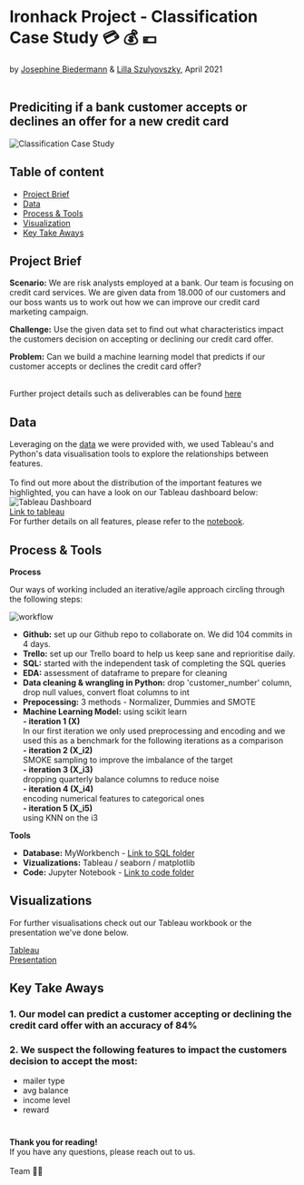 # Ironhack Project - Classification Case Study :credit_card: :moneybag: :euro:
by [Josephine Biedermann](https://github.com/JosephineBiedermann) & [Lilla Szulyovszky](https://github.com/lillaszulyovszky), April 2021
<br/><br/>
## Prediciting if a bank customer accepts or declines an offer for a new credit card

![Classification Case Study](https://github.com/lillaszulyovszky/ironhack-case-study-classification/blob/main/images/presentation/Readme_header.png?raw=true)

## Table of content

- [Project Brief](https://github.com/lillaszulyovszky/ironhack-case-study-classification/blob/main/README.md#project-brief)
- [Data](https://github.com/lillaszulyovszky/ironhack-case-study-classification/blob/main/README.md#data)
- [Process & Tools](https://github.com/lillaszulyovszky/ironhack-case-study-classification#process--tools)
- [Visualization](https://github.com/lillaszulyovszky/ironhack-case-study-classification#visualizations)
- [Key Take Aways](https://github.com/lillaszulyovszky/ironhack-case-study-classification#key-take-aways)

## Project Brief
**Scenario:**
We are risk analysts employed at a bank. Our team is focusing on credit card services.
We are given data from 18.000 of our customers and our boss wants us to work out how we can improve our credit card marketing campaign.

**Challenge:**
Use the given data set to find out what characteristics impact the customers decision on accepting or declining our credit card offer.

**Problem:**
Can we build a machine learning model that predicts if our customer accepts or declines the credit card offer?<br/><br/>

Further project details such as deliverables can be found [here](https://github.com/lillaszulyovszky/ironhack-case-study-classification/tree/main/project_details)

## Data

Leveraging on the [data](https://github.com/lillaszulyovszky/ironhack-case-study-classification/tree/main/data_sets) we were provided with, we used Tableau's and Python's data visualisation tools to explore the relationships between features. <br/> <br/>
To find out more about the distribution of the important features we highlighted, you can have a look on our Tableau dashboard below:<br/>
![Tableau Dashboard](https://github.com/lillaszulyovszky/ironhack-case-study-classification/blob/main/images/metrics_visuals/tableau_screenshot.png?raw=true)
 <br/>[Link to tableau](https://public.tableau.com/profile/szulyovszky.lilla#!/vizhome/CaseStudyClassification_Lilla/Task9-Dashboard2?publish=yes) 
<br/>For further details on all features, please refer to the [notebook](https://github.com/lillaszulyovszky/ironhack-case-study-classification/blob/main/code/Case%20Study%20-%20Classification.ipynb).

## Process & Tools

**Process**

Our ways of working included an iterative/agile approach circling through the following steps:

![workflow](https://github.com/lillaszulyovszky/ironhack-case-study-classification/blob/main/images/presentation/workflow.png?raw=true")

- **Github:** set up our Github repo to collaborate on. We did 104 commits in 4 days. <br/>
- **Trello:** set up our Trello board to help us keep sane and reprioritise daily.<br/>
- **SQL:** started with the independent task of completing the SQL queries<br/>
- **EDA:** assessment of dataframe to prepare for cleaning<br/>
- **Data cleaning & wrangling in Python:** drop 'customer_number' column, drop null values, convert float columns to int<br/>
- **Prepocessing:** 3 methods - Normalizer, Dummies and SMOTE<br/>
- **Machine Learning Model:** using scikit learn<br/>
**- iteration 1 (X)**<br/>
In our first iteration we only used preprocessing and encoding and we used this as a benchmark for the following iterations as a comparison<br/>
**- iteration 2 (X_i2)**<br/>
SMOKE sampling to improve the imbalance of the target<br/>
**- iteration 3 (X_i3)**<br/>
dropping quarterly balance columns to reduce noise<br/>
**- iteration 4 (X_i4)**<br/>
encoding numerical features to categorical ones<br/>
**- iteration 5 (X_i5)**<br/>
using KNN on the i3<br/>

**Tools**
 - **Database:** MyWorkbench - [Link to SQL folder](https://github.com/lillaszulyovszky/ironhack-case-study-classification/tree/main/sql)
 - **Vizualizations:** Tableau / seaborn / matplotlib
 - **Code:** Jupyter Notebook - [Link to code folder](https://github.com/lillaszulyovszky/ironhack-case-study-classification/tree/main/code)

## Visualizations

For further visualisations check out our Tableau workbook or the presentation we've done below.

[Tableau](https://public.tableau.com/profile/szulyovszky.lilla#!/vizhome/CaseStudyClassification_Lilla/Task9-Dashboard2?publish=yes) <br/>
[Presentation](https://slides.com/josephinebiedermann/deck)

## Key Take Aways

### 1. Our model can predict a customer accepting or declining the credit card offer with an accuracy of 84%
### 2. We suspect the following features to impact the customers decision to accept the most:
  - mailer type
  - avg balance
  - income level
  - reward
# 

**Thank you for reading!** <br/>
If you have any questions, please reach out to us.<br/><br/>
Team :mage_woman:

